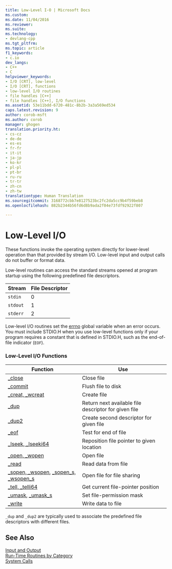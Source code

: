 ```yaml
---
title: Low-Level I-O | Microsoft Docs
ms.custom: 
ms.date: 11/04/2016
ms.reviewer: 
ms.suite: 
ms.technology:
- devlang-cpp
ms.tgt_pltfrm: 
ms.topic: article
f1_keywords:
- c.io
dev_langs:
- C++
- C
helpviewer_keywords:
- I/O [CRT], low-level
- I/O [CRT], functions
- low-level I/O routines
- file handles [C++]
- file handles [C++], I/O functions
ms.assetid: 53e11bdd-6720-481c-8b2b-3a3a569ed534
caps.latest.revision: 9
author: corob-msft
ms.author: corob
manager: ghogen
translation.priority.ht:
- cs-cz
- de-de
- es-es
- fr-fr
- it-it
- ja-jp
- ko-kr
- pl-pl
- pt-br
- ru-ru
- tr-tr
- zh-cn
- zh-tw
translationtype: Human Translation
ms.sourcegitcommit: 3168772cbb7e8127523bc2fc2da5cc9b4f59beb8
ms.openlocfilehash: 882b2344b56fd6d8b9ada2f04e73fdf92922f807

---
```

# Low-Level I/O
These functions invoke the operating system directly for lower-level operation than that provided by stream I/O. Low-level input and output calls do not buffer or format data.  
  
 Low-level routines can access the standard streams opened at program startup using the following predefined file descriptors.  
  
|Stream|File Descriptor|  
|------------|---------------------|  
|`stdin`|0|  
|`stdout`|1|  
|`stderr`|2|  
  
 Low-level I/O routines set the [errno](../c-runtime-library/errno-doserrno-sys-errlist-and-sys-nerr.md) global variable when an error occurs. You must include STDIO.H when you use low-level functions only if your program requires a constant that is defined in STDIO.H, such as the end-of-file indicator (`EOF`).  
  
### Low-Level I/O Functions  
  
|Function|Use|  
|--------------|---------|  
|[_close](../c-runtime-library/reference/close.md)|Close file|  
|[_commit](../c-runtime-library/reference/commit.md)|Flush file to disk|  
|[_creat, _wcreat](../c-runtime-library/reference/creat-wcreat.md)|Create file|  
|[_dup](../c-runtime-library/reference/dup-dup2.md)|Return next available file descriptor for given file|  
|[_dup2](../c-runtime-library/reference/dup-dup2.md)|Create second descriptor for given file|  
|[_eof](../c-runtime-library/reference/eof.md)|Test for end of file|  
|[_lseek, _lseeki64](../c-runtime-library/reference/lseek-lseeki64.md)|Reposition file pointer to given location|  
|[_open, _wopen](../c-runtime-library/reference/open-wopen.md)|Open file|  
|[_read](../c-runtime-library/reference/read.md)|Read data from file|  
|[_sopen, _wsopen](../c-runtime-library/reference/sopen-wsopen.md), [_sopen_s, _wsopen_s](../c-runtime-library/reference/sopen-s-wsopen-s.md)|Open file for file sharing|  
|[_tell, _telli64](../c-runtime-library/reference/tell-telli64.md)|Get current file-pointer position|  
|[_umask](../c-runtime-library/reference/umask.md), [_umask_s](../c-runtime-library/reference/umask-s.md)|Set file-permission mask|  
|[_write](../c-runtime-library/reference/write.md)|Write data to file|  
  
 `_dup` and `_dup2` are typically used to associate the predefined file descriptors with different files.  
  
## See Also  
 [Input and Output](../c-runtime-library/input-and-output.md)   
 [Run-Time Routines by Category](../c-runtime-library/run-time-routines-by-category.md)   
 [System Calls](../c-runtime-library/system-calls.md)


<!--HONumber=Jan17_HO1-->


